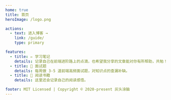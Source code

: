 ```yaml
---
home: true
title: 首页
heroImage: /logo.png

actions:
  - text: 进入博客 →
    link: /guide/
    type: primary

features:
  - title: ✏️ 学习笔记
    details: 记录自己在前端进阶路上的点滴，也希望我分享的文章能对你有所帮助，共勉！
  - title: 📝 面试题
    details: 每周做 3-5 道前端高频面试题，对知识点的查漏补缺。
  - title: 📕 阅读书籍
    details: 这里还会记录自己的阅读感悟。

footer: MIT Licensed | Copyright © 2020-present 灰头涂脑
---
```


